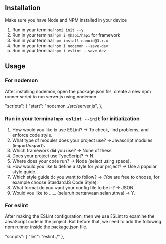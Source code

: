 ## Installation

Make sure you have Node and NPM installed in your device
1. Run in your terminal `npmi init --y`
2. Run in your terminal `npm i @hapi/hapi` for framework
3. Run in your terminal `npm install nanoid@3.x.x`
4. Run in your terminal `npm i nodemon --save-dev`
5. Run in your terminal `npm i eslint --save-dev`

## Usage
### For nodemon
After installing nodemon, open the package.json file, create a new npm runner script to run server.js using nodemon.

"scripts": {
    "start": "nodemon ./src/server.js",
},

### Run in your terminal `npx eslint --init` for initialization
1. How would you like to use ESLint? -> To check, find problems, and enforce code style.
2. What type of modules does your project use? -> Javascript modules (import/export).
3. Which framework did you use? -> None of these. 
4. Does your project use TypeScript? -> N.
5. Where does your code run? -> Node (select using space).
6. How would you like to define a style for your project? -> Use a popular style guide.
6. Which style guide do you want to follow? -> (You are free to choose, for example choose StandardJS Code Style).
7. What format do you want your config file to be in? -> JSON.
8. Would you like to …… (seluruh pertanyaan selanjutnya) -> Y.

### For eslint
After making the ESLint configuration, then we use ESLint to examine the JavaScript code in the project. But before that, we need to add the following npm runner inside the package.json file.

"scripts": {
  "lint": "eslint ./"
},
